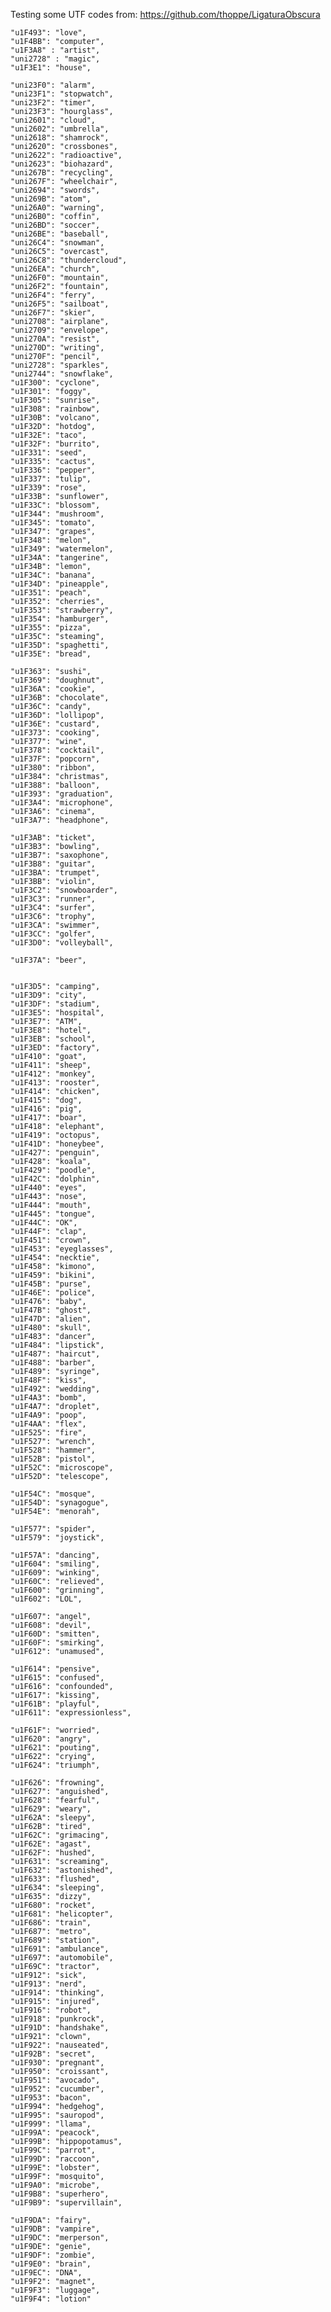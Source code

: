 Testing some UTF codes from: https://github.com/thoppe/LigaturaObscura  

    "u1F493": "love",
    "u1F4BB": "computer",
    "u1F3A8" : "artist",
    "uni2728" : "magic",
    "u1F3E1": "house",
    
    "uni23F0": "alarm",
    "uni23F1": "stopwatch",
    "uni23F2": "timer",
    "uni23F3": "hourglass",
    "uni2601": "cloud",
    "uni2602": "umbrella",
    "uni2618": "shamrock",
    "uni2620": "crossbones",
    "uni2622": "radioactive",
    "uni2623": "biohazard",
    "uni267B": "recycling",
    "uni267F": "wheelchair",
    "uni2694": "swords",
    "uni269B": "atom",
    "uni26A0": "warning",
    "uni26B0": "coffin",
    "uni26BD": "soccer",
    "uni26BE": "baseball",
    "uni26C4": "snowman",
    "uni26C5": "overcast",
    "uni26C8": "thundercloud",
    "uni26EA": "church",
    "uni26F0": "mountain",
    "uni26F2": "fountain",
    "uni26F4": "ferry",
    "uni26F5": "sailboat",
    "uni26F7": "skier",
    "uni2708": "airplane",
    "uni2709": "envelope",
    "uni270A": "resist",
    "uni270D": "writing",
    "uni270F": "pencil",
    "uni2728": "sparkles",
    "uni2744": "snowflake",
    "u1F300": "cyclone",
    "u1F301": "foggy",
    "u1F305": "sunrise",
    "u1F308": "rainbow",
    "u1F30B": "volcano",
    "u1F32D": "hotdog",
    "u1F32E": "taco",
    "u1F32F": "burrito",
    "u1F331": "seed",
    "u1F335": "cactus",
    "u1F336": "pepper",
    "u1F337": "tulip",
    "u1F339": "rose",
    "u1F33B": "sunflower",
    "u1F33C": "blossom",
    "u1F344": "mushroom",
    "u1F345": "tomato",
    "u1F347": "grapes",
    "u1F348": "melon",
    "u1F349": "watermelon",
    "u1F34A": "tangerine",
    "u1F34B": "lemon",
    "u1F34C": "banana",
    "u1F34D": "pineapple",
    "u1F351": "peach",
    "u1F352": "cherries",
    "u1F353": "strawberry",
    "u1F354": "hamburger",
    "u1F355": "pizza",
    "u1F35C": "steaming",
    "u1F35D": "spaghetti",
    "u1F35E": "bread",

    "u1F363": "sushi",
    "u1F369": "doughnut",
    "u1F36A": "cookie",
    "u1F36B": "chocolate",
    "u1F36C": "candy",
    "u1F36D": "lollipop",
    "u1F36E": "custard",
    "u1F373": "cooking",
    "u1F377": "wine",
    "u1F378": "cocktail",
    "u1F37F": "popcorn",
    "u1F380": "ribbon",
    "u1F384": "christmas",
    "u1F388": "balloon",
    "u1F393": "graduation",
    "u1F3A4": "microphone",
    "u1F3A6": "cinema",
    "u1F3A7": "headphone",
    
    "u1F3AB": "ticket",
    "u1F3B3": "bowling",
    "u1F3B7": "saxophone",
    "u1F3B8": "guitar",
    "u1F3BA": "trumpet",
    "u1F3BB": "violin",
    "u1F3C2": "snowboarder",
    "u1F3C3": "runner",
    "u1F3C4": "surfer",
    "u1F3C6": "trophy",
    "u1F3CA": "swimmer",
    "u1F3CC": "golfer",
    "u1F3D0": "volleyball",

    "u1F37A": "beer",

    
    "u1F3D5": "camping",
    "u1F3D9": "city",
    "u1F3DF": "stadium",
    "u1F3E5": "hospital",
    "u1F3E7": "ATM",
    "u1F3E8": "hotel",
    "u1F3EB": "school",
    "u1F3ED": "factory",
    "u1F410": "goat",
    "u1F411": "sheep",
    "u1F412": "monkey",
    "u1F413": "rooster",
    "u1F414": "chicken",
    "u1F415": "dog",
    "u1F416": "pig",
    "u1F417": "boar",
    "u1F418": "elephant",
    "u1F419": "octopus",
    "u1F41D": "honeybee",
    "u1F427": "penguin",
    "u1F428": "koala",
    "u1F429": "poodle",
    "u1F42C": "dolphin",
    "u1F440": "eyes",
    "u1F443": "nose",
    "u1F444": "mouth",
    "u1F445": "tongue",
    "u1F44C": "OK",
    "u1F44F": "clap",
    "u1F451": "crown",
    "u1F453": "eyeglasses",
    "u1F454": "necktie",
    "u1F458": "kimono",
    "u1F459": "bikini",
    "u1F45B": "purse",
    "u1F46E": "police",
    "u1F476": "baby",
    "u1F47B": "ghost",
    "u1F47D": "alien",
    "u1F480": "skull",
    "u1F483": "dancer",
    "u1F484": "lipstick",
    "u1F487": "haircut",
    "u1F488": "barber",
    "u1F489": "syringe",
    "u1F48F": "kiss",
    "u1F492": "wedding",
    "u1F4A3": "bomb",
    "u1F4A7": "droplet",
    "u1F4A9": "poop",
    "u1F4AA": "flex",
    "u1F525": "fire",
    "u1F527": "wrench",
    "u1F528": "hammer",
    "u1F52B": "pistol",
    "u1F52C": "microscope",
    "u1F52D": "telescope",

    "u1F54C": "mosque",
    "u1F54D": "synagogue",
    "u1F54E": "menorah",
    
    "u1F577": "spider",
    "u1F579": "joystick",
    
    "u1F57A": "dancing",
    "u1F604": "smiling",
    "u1F609": "winking",
    "u1F60C": "relieved",
    "u1F600": "grinning",
    "u1F602": "LOL",

    "u1F607": "angel",
    "u1F608": "devil",
    "u1F60D": "smitten",
    "u1F60F": "smirking",
    "u1F612": "unamused",

    "u1F614": "pensive",
    "u1F615": "confused",
    "u1F616": "confounded",
    "u1F617": "kissing",
    "u1F61B": "playful",
    "u1F611": "expressionless",

    "u1F61F": "worried",
    "u1F620": "angry",
    "u1F621": "pouting",
    "u1F622": "crying",
    "u1F624": "triumph",

    "u1F626": "frowning",
    "u1F627": "anguished",
    "u1F628": "fearful",
    "u1F629": "weary",
    "u1F62A": "sleepy",
    "u1F62B": "tired",
    "u1F62C": "grimacing",
    "u1F62E": "agast",
    "u1F62F": "hushed",
    "u1F631": "screaming",
    "u1F632": "astonished",
    "u1F633": "flushed",
    "u1F634": "sleeping",
    "u1F635": "dizzy",
    "u1F680": "rocket",
    "u1F681": "helicopter",
    "u1F686": "train",
    "u1F687": "metro",
    "u1F689": "station",
    "u1F691": "ambulance",
    "u1F697": "automobile",
    "u1F69C": "tractor",
    "u1F912": "sick",
    "u1F913": "nerd",
    "u1F914": "thinking",
    "u1F915": "injured",
    "u1F916": "robot",
    "u1F918": "punkrock",
    "u1F91D": "handshake",
    "u1F921": "clown",
    "u1F922": "nauseated",
    "u1F92B": "secret",
    "u1F930": "pregnant",
    "u1F950": "croissant",
    "u1F951": "avocado",
    "u1F952": "cucumber",
    "u1F953": "bacon",
    "u1F994": "hedgehog",
    "u1F995": "sauropod",
    "u1F999": "llama",
    "u1F99A": "peacock",
    "u1F99B": "hippopotamus",
    "u1F99C": "parrot",
    "u1F99D": "raccoon",
    "u1F99E": "lobster",
    "u1F99F": "mosquito",
    "u1F9A0": "microbe",
    "u1F9B8": "superhero",
    "u1F9B9": "supervillain",

    "u1F9DA": "fairy",
    "u1F9DB": "vampire",
    "u1F9DC": "merperson",
    "u1F9DE": "genie",
    "u1F9DF": "zombie",
    "u1F9E0": "brain",
    "u1F9EC": "DNA",
    "u1F9F2": "magnet",
    "u1F9F3": "luggage",
    "u1F9F4": "lotion"
